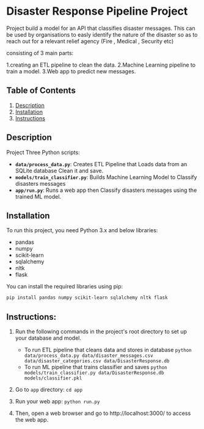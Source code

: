 # Disaster Response Pipeline Project

Project build a model for an API that classifies disaster messages.
This can be used by organisations to easly identify the nature of the disaster so as to reach out for a relevant relief agency (Fire , Medical , Security etc)

consisting of 3 main parts:

1.creating an ETL pipeline to clean the data.
2.Machine Learning pipeline to train a model.
3.Web app to predict new messages.

## Table of Contents
1. [Description](#description)
2. [Installation](#installation)
3. [Instructions](#Instructions)

## Description
Project Three Python scripts:

- **`data/process_data.py`**: Creates ETL Pipeline that Loads data from an SQLite database Clean it and save.
- **`models/train_classifier.py`**: Builds Machine Learning Model to Classify disasters messages
- **`app/run.py`**: Runs a web app then Classify disasters messages using the trained ML model.

## Installation
To run this project, you need Python 3.x and below libraries:

- pandas
- numpy
- scikit-learn
- sqlalchemy
- nltk
- flask

You can install the required libraries using pip:

```bash
pip install pandas numpy scikit-learn sqlalchemy nltk flask
```

## Instructions:
1. Run the following commands in the project's root directory to set up your database and model.

    - To run ETL pipeline that cleans data and stores in database
        `python data/process_data.py data/disaster_messages.csv data/disaster_categories.csv data/DisasterResponse.db`
    - To run ML pipeline that trains classifier and saves
        `python models/train_classifier.py data/DisasterResponse.db models/classifier.pkl`

2. Go to `app` directory: `cd app`

3. Run your web app: `python run.py`

4. Then, open a web browser and go to http://localhost:3000/ to access the web app.


